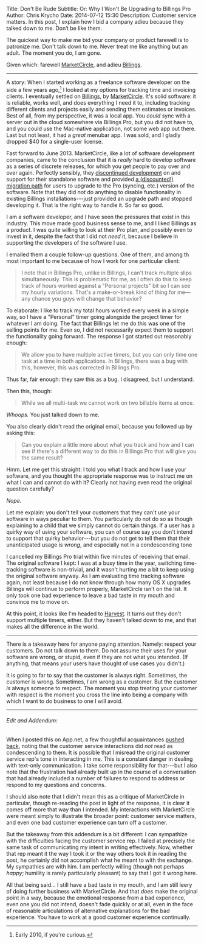 Title: Don't Be Rude
Subtitle: Or: Why I Won't Be Upgrading to Billings Pro
Author: Chris Krycho
Date: 2014-07-12 15:30
Description: Customer service matters. In this post, I explain how I bid a company adieu because they talked down to me. Don&lsquo;t be like them.

The quickest way to make me bid your company or product farewell is to patronize
me. Don't talk down to me. Never treat me like anything but an adult. The moment
you do, I am gone.

Given which: farewell [MarketCircle][mc], and adieu [Billings][billings].

---

A story: When I started working as a freelance software developer on the side a
few years ago,[^1] I looked at my options for tracking time and invoicing
clients. I eventually settled on [Billings][billings], by [MarketCircle][mc].
It's solid software: it is reliable, works well, and does everything I need it
to, including tracking different clients and projects easily and sending them
estimates or invoices. Best of all, from my perspective, it was a local app. You
*could* sync with a server out in the cloud somewhere via Billings Pro, but you
did not have to, and you could use the Mac-native application, not some web app
out there. Last but not least, it had a *great* menubar app. I was sold, and I
gladly dropped $40 for a single-user license.

[^1]: Early 2010, if you're curious.

Fast forward to June 2013. MarketCircle, like a lot of software development
companies, came to the conclusion that it is *really* hard to develop software
as a series of discrete releases, for which you get people to pay over and over
again. Perfectly sensibly, they [discontinued development][upgrade] on and
support for their standalone software and provided [a (discounted!) migration
path][discount] for users to upgrade to the Pro (syncing, etc.) version of the
software. Note that they did *not* do anything to disable functionality in
existing Billings installations---just provided an upgrade path and stopped
developing it. That is the right way to handle it. So far so good.

I am a software developer, and I have seen the pressures that exist in this
industry. This move made good business sense to me, and I liked Billings as a
product. I was quite willing to look at their Pro plan, and possibly even to
invest in it, despite the fact that I did not *need* it, because I believe in
supporting the developers of the software I use.

I emailed them a couple follow-up questions. One of them, and among th most
important to me because of how I work for one particular client:

> I note that in Billings Pro, unlike in Billings, I can't track multiple slips
> simultaneously. This is problematic for me, as I often do this to keep track
> of hours worked against a "Personal projects" bit so I can see my hourly
> variations. That's a make-or-break kind of thing for me—any chance you guys
> will change that behavior?

To elaborate: I like to track my total hours worked every week in a simple way,
so I have a "Personal" timer going alongside the project timer for whatever I am
doing. The fact that Billings let me do this was one of the selling points for
me. Even so, I did not necessarily expect them to support the functionality
going forward. The response I got started out reasonably enough:

> We allow you to have multiple active timers, but you can only time one task at
> a time in both applications. In Billings, there was a bug with this, however,
> this was corrected in Billings Pro.

Thus far, fair enough: they saw this as a bug. I disagreed, but I understand.

Then this, though:

> While we all multi-task we cannot work on two billable items at once.

*Whoops.* You just talked down to me.

You also clearly didn't read the original email, because you followed up by
asking this:

> Can you explain a little more about what you track and how and I can see if
> there's a different way to do this in Billings Pro that will give you the same
> result?

Hmm. Let me get this straight: I told you what I track and how I use your
software, and you thought the appropriate response was to instruct me on what I
can and cannot do with it? Clearly not having even read the original question
carefully?

*Nope.*

Let me explain: you don't tell your customers that they can't use your software
in ways peculiar to them. You particularly do not do so as though explaining to
a child that we simply cannot do certain things. If a user has a quirky way of
using your software, you can of course say you don't intend to support that
quirky behavior---but you do not get to tell them that their unanticipated usage
is *wrong*, and especially not in a condescending tone

I cancelled my Billings Pro trial within five minutes of receiving that email.
The original software I kept: I was at a busy time in the year, switching time-
tracking software is non-trivial, and it wasn't hurting me a bit to keep using
the original software anyway. As I am evaluating time tracking software again,
not least because I do not know through how many OS X upgrades Billings will
continue to perform properly, MarketCircle isn't on the list. It only took one
bad experience to leave a bad taste in my mouth and convince me to move on.

At this point, it looks like I'm headed to [Harvest][h]. It turns out they don't
support multiple timers, either. But they haven't talked down to me, and that
makes all the difference in the world.

---

There is a takeaway here for anyone paying attention. Namely: respect your
customers. Do not talk down to them. Do not assume their uses for your software
are wrong, or stupid, even if they are not what you intended. (If anything, that
means your users have thought of use cases you didn't.)

It is going to far to say that the customer is always right. Sometimes, the
customer is wrong. Sometimes, *I* am wrong as a customer. But the customer *is*
always someone to respect. The moment you stop treating your customer with
respect is the moment you cross the line into being a company with which I want
to do business to one I will avoid.

---

###### Edit and Addendum:

When I posted this on App.net, a few thoughtful acquaintances [pushed
back][conv], noting that the customer service interactions did *not* read as
condescending to them. It is possible that I misread the original customer
service rep's tone in interacting in me. This is a constant danger in dealing
with text-only communication. I take some responsibility for that---but I also
note that the frustration had already built up in the course of a conversation
that had already included a number of failures to respond to address or respond
to my questions and concerns.

I should also note that I didn't mean this as a critique of MarketCircle in
particular, though re-reading the post in light of the response, it is clear it
comes off more that way than I intended. My interactions with MarketCircle were
meant simply to illustrate the broader point: customer service matters, and
even one bad customer experience can turn off a customer.

But the takeaway from this addendum is a bit different: I can sympathize with
the difficulties facing the customer service rep. I failed at precisely the same
task of communicating my intent in writing effectively. Now, whether that rep
meant it the way I took it or the way others took it in reading the post, he
certainly did not accomplish what he meant to with the exchange. My sympathies
are with him. I am perfectly willing (though not perhaps *happy*; humility is
rarely particularly pleasant) to say that I got it wrong here.

All that being said... I still have a bad taste in my mouth, and I am still
leery of doing further business with MarketCircle. And that *does* make the
original point in a way, because the emotional response from a bad experience,
even one you did not intend, doesn't fade quickly or at all, even in the face of
reasonable articulations of alternative explanations for the bad experience. You
have to work at a good customer experience continually.

[mc]: https://www.marketcircle.com
[billings]: https://www.marketcircle.com/billingspro/
[upgrade]: https://www.marketcircle.com/blog/streamlining-the-billings-product-line/
[discount]: https://www.marketcircle.com/billingspro/offer/
[h]: http://www.getharvest.com/
[conv]: https://alpha.app.net/chriskrycho/post/34459957